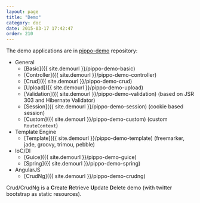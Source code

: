 ```yaml
---
layout: page
title: "Demo"
category: doc
date: 2015-03-17 17:42:47
order: 210
---
```


The demo applications are in [pippo-demo](https://github.com/decebals/pippo-demo) repository: 

- General
    - [Basic]({{ site.demourl }}/pippo-demo-basic)
    - [Controller]({{ site.demourl }}/pippo-demo-controller)
    - [Crud]({{ site.demourl }}/pippo-demo-crud)
    - [Upload]({{ site.demourl }}/pippo-demo-upload)
    - [Validation]({{ site.demourl }}/pippo-demo-validation) (based on JSR 303 and Hibernate Validator)
	- [Session]({{ site.demourl }}/pippo-demo-session) (cookie based session)
	- [Custom]({{ site.demourl }}/pippo-demo-custom) (custom `RouteContext`)
- Template Engine
    - [Template]({{ site.demourl }}/pippo-demo-template) (freemarker, jade, groovy, trimou, pebble)
- IoC/DI
    - [Guice]({{ site.demourl }}/pippo-demo-guice)
    - [Spring]({{ site.demourl }}/pippo-demo-spring)
- AngularJS
	- [CrudNg]({{ site.demourl }}/pippo-demo-crudng)
  
Crud/CrudNg is a <b>C</b>reate <b>R</b>etrieve <b>U</b>pdate <b>D</b>elete demo (with twitter bootstrap as static resources). 
